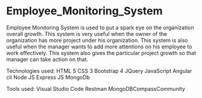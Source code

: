 # Employee_Monitoring_System
Employee Monitoring System is used to put a spark eye on the organization overall growth. This system is very useful when the owner of the organization has more project under
his organization. This system is also useful when the manager wants to add more attentions on his employee to work effectively. This system also gives the particular project
growth so that manager can take action on that.  

Technologies used:
HTML 5
CSS 3
Bootstrap 4
JQuery
JavaScript
Angular cli
Node JS
Express JS
MongoDb

Tools used:
Visual Studio Code 
Restman
MongoDBCompassCommunity
